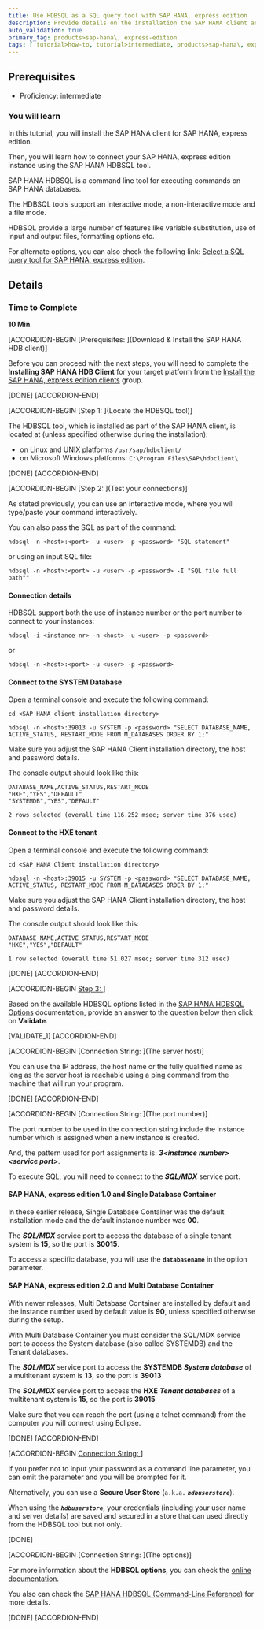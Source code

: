 ```yaml
---
title: Use HDBSQL as a SQL query tool with SAP HANA, express edition
description: Provide details on the installation the SAP HANA client and instruction to connect a SAP HANA, express edition instance using the HDBSQL tool.
auto_validation: true
primary_tag: products>sap-hana\, express-edition
tags: [ tutorial>how-to, tutorial>intermediate, products>sap-hana\, express-edition ]
---
```

## Prerequisites  
- Proficiency: intermediate

### You will learn

In this tutorial, you will install the SAP HANA client for SAP HANA, express edition.

Then, you will learn how to connect your SAP HANA, express edition instance using the SAP HANA HDBSQL tool.

SAP HANA HDBSQL is a command line tool for executing commands on SAP HANA databases.

The HDBSQL tools support an interactive mode, a non-interactive mode and a file mode.

HDBSQL provide a large number of features like variable substitution, use of input and output files, formatting options etc.

For alternate options, you can also check the following link: [Select a SQL query tool for SAP HANA, express edition](https://www.sap.com/developer/tutorials/mlb-hxe-tools-sql.html).

## Details

### Time to Complete
**10 Min**.

[ACCORDION-BEGIN [Prerequisites: ](Download & Install the SAP HANA HDB client)]

Before you can proceed with the next steps, you will need to complete the **Installing SAP HANA HDB Client** for your target platform from the [Install the SAP HANA, express edition clients](https://www.sap.com/developer/groups/hxe-install-clients.html) group.

[DONE]
[ACCORDION-END]

[ACCORDION-BEGIN [Step 1: ](Locate the HDBSQL tool)]

The HDBSQL tool, which is installed as part of the SAP HANA client, is located at (unless specified otherwise during the installation):

 - on Linux and UNIX platforms `/usr/sap/hdbclient/`
 - on Microsoft Windows platforms: `C:\Program Files\SAP\hdbclient\`

[DONE]
[ACCORDION-END]

[ACCORDION-BEGIN [Step 2: ](Test your connections)]

As stated previously, you can use an interactive mode, where you will type/paste your command interactively.

You can also pass the SQL as part of the command:

```
hdbsql -n <host>:<port> -u <user> -p <password> "SQL statement"
```
or using an input SQL file:
```
hdbsql -n <host>:<port> -u <user> -p <password> -I "SQL file full path""
```

#### **Connection details**

HDBSQL support both the use of instance number or the port number to connect to your instances:

```
hdbsql -i <instance nr> -n <host> -u <user> -p <password>
```
or
```
hdbsql -n <host>:<port> -u <user> -p <password>
```

#### **Connect to the SYSTEM Database**

Open a terminal console and execute the following command:

```shell
cd <SAP HANA client installation directory>

hdbsql -n <host>:39013 -u SYSTEM -p <password> "SELECT DATABASE_NAME, ACTIVE_STATUS, RESTART_MODE FROM M_DATABASES ORDER BY 1;"
```

Make sure you adjust the SAP HANA Client installation directory, the host and password details.

The console output should look like this:

```
DATABASE_NAME,ACTIVE_STATUS,RESTART_MODE
"HXE","YES","DEFAULT"
"SYSTEMDB","YES","DEFAULT"

2 rows selected (overall time 116.252 msec; server time 376 usec)
```

#### **Connect to the HXE tenant**

Open a terminal console and execute the following command:

```shell
cd <SAP HANA Client installation directory>

hdbsql -n <host>:39015 -u SYSTEM -p <password> "SELECT DATABASE_NAME, ACTIVE_STATUS, RESTART_MODE FROM M_DATABASES ORDER BY 1;"
```

Make sure you adjust the SAP HANA Client installation directory, the host and password details.

The console output should look like this:

```
DATABASE_NAME,ACTIVE_STATUS,RESTART_MODE
"HXE","YES","DEFAULT"

1 row selected (overall time 51.027 msec; server time 312 usec)
```

[DONE]
[ACCORDION-END]

[ACCORDION-BEGIN [Step 3: ](Validation)]

Based on the available HDBSQL options listed in the [SAP HANA HDBSQL Options](https://help.sap.com/viewer/6b94445c94ae495c83a19646e7c3fd56/2.0.02/en-US/c24d054bbb571014b253ac5d6943b5bd.html) documentation, provide an answer to the question below then click on **Validate**.

[VALIDATE_1]
[ACCORDION-END]

[ACCORDION-BEGIN [Connection String: ](The server host)]

You can use the IP address, the host name or the fully qualified name as long as the server host is reachable using a ping command from the machine that will run your program.

[DONE]
[ACCORDION-END]

[ACCORDION-BEGIN [Connection String: ](The port number)]

The port number to be used in the connection string include the instance number which is assigned when a new instance is created.

And, the pattern used for port assignments is: ***3&lt;instance number&gt;&lt;service port&gt;***.

To execute SQL, you will need to connect to the ***SQL/MDX*** service port.

#### **SAP HANA, express edition 1.0 and Single Database Container**

In these earlier release, Single Database Container was the default installation mode and the default instance number was **00**.

The ***SQL/MDX*** service port to access the database of a single tenant system is **15**, so the port is **30015**.

To access a specific database, you will use the **`databasename`** in the option parameter.

#### **SAP HANA, express edition 2.0 and Multi Database Container**

With newer releases, Multi Database Container are installed by default and the instance number used by default value is **90**, unless specified otherwise during the setup.

With Multi Database Container you must consider the SQL/MDX service port to access the System database (also called SYSTEMDB) and the Tenant databases.

The ***SQL/MDX*** service port to access the **SYSTEMDB** ***System database*** of a multitenant system is **13**, so the port is **39013**

The ***SQL/MDX*** service port to access the **HXE** ***Tenant databases*** of a multitenant system is **15**, so the port is **39015**

Make sure that you can reach the port (using a telnet command) from the computer you will connect using Eclipse.

[DONE]
[ACCORDION-END]

[ACCORDION-BEGIN [Connection String: ](Credentials)]

If you prefer not to input your password as a command line parameter, you can omit the parameter and you will be prompted for it.

Alternatively, you can use a **Secure User Store** (`a.k.a.` ***`hdbuserstore`***).

When using the ***`hdbuserstore`***, your credentials (including your user name and server details) are saved and secured in a store that can used directly from the HDBSQL tool but not only.

[DONE]

[ACCORDION-BEGIN [Connection String: ](The options)]

For more information about the **HDBSQL options**, you can check the <a href="https://help.sap.com/viewer/6b94445c94ae495c83a19646e7c3fd56/2.0.02/en-US/c24d054bbb571014b253ac5d6943b5bd.html" target="new">online documentation</a>.

You also can check the [SAP HANA HDBSQL (Command-Line Reference)](https://help.sap.com/viewer/6b94445c94ae495c83a19646e7c3fd56/2.0.02/en-US/c22c67c3bb571014afebeb4a76c3d95d.html) for more details.

[DONE]
[ACCORDION-END]
